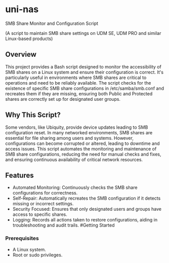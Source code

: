 # uni-nas
SMB Share Monitor and Configuration Script

(A script to maintain SMB share settings on UDM SE, UDM PRO and similar Linux-based products)

## Overview
This project provides a Bash script designed to monitor the accessibility of SMB shares on a Linux system and ensure their configuration is correct. It's particularly useful in environments where SMB shares are critical to operations and need to be reliably available. The script checks for the existence of specific SMB share configurations in /etc/samba/smb.conf and recreates them if they are missing, ensuring both Public and Protected shares are correctly set up for designated user groups.

## Why This Script?
Some vendors, like Ubiquity, provide device updates leading to SMB configuration reset.
In many networked environments, SMB shares are essential for file sharing among users and systems. However, configurations can become corrupted or altered, leading to downtime and access issues. This script automates the monitoring and maintenance of SMB share configurations, reducing the need for manual checks and fixes, and ensuring continuous availability of critical network resources.

## Features
- Automated Monitoring: Continuously checks the SMB share configurations for correctness.
- Self-Repair: Automatically recreates the SMB configuration if it detects missing or incorrect settings.
- Security Focused: Ensures that only designated users and groups have access to specific shares.
- Logging: Records all actions taken to restore configurations, aiding in troubleshooting and audit trails.
#Getting Started
### Prerequisites
- A Linux system.
- Root or sudo privileges.
